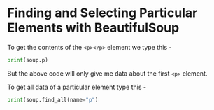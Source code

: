# Finding and Selecting Particular Elements with BeautifulSoup

To get the contents of the `<p></p>` element we type this -
```python
print(soup.p)
```

But the above code will only give me data about the first `<p>` element. 

To get all data of a particular element type this -
```python
print(soup.find_all(name="p")
```